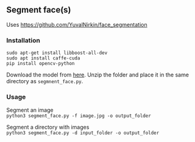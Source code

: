 ## Segment face(s)

Uses https://github.com/YuvalNirkin/face_segmentation

### Installation
```
sudo apt-get install libboost-all-dev
sudo apt install caffe-cuda
pip install opencv-python
```

Download the model from 
[here](https://github.com/YuvalNirkin/face_segmentation/releases/download/1.0/face_seg_fcn8s.zip).
Unzip the folder and place it in the same directory as `segmnent_face.py`.

### Usage

Segment an image<br/>
`python3 segment_face.py -f image.jpg -o output_folder`

Segment a directory with images<br/>
`python3 segment_face.py -d input_folder -o output_folder`
